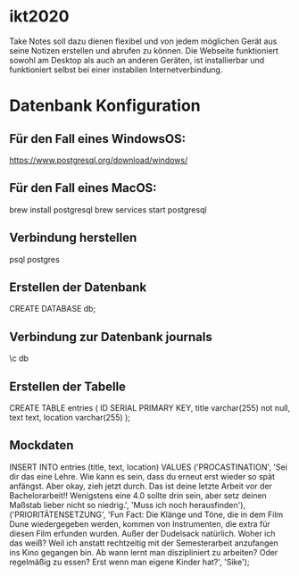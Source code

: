 # ikt2020

Take Notes soll dazu dienen flexibel und von jedem möglichen Gerät aus seine Notizen erstellen und abrufen zu können. Die Webseite funktioniert sowohl am Desktop als auch an anderen Geräten, ist installierbar und funktioniert selbst bei einer instabilen Internetverbindung.

# Datenbank Konfiguration

## Für den Fall eines WindowsOS:

https://www.postgresql.org/download/windows/

## Für den Fall eines MacOS:

brew install postgresql
brew services start postgresql

## Verbindung herstellen

psql postgres

## Erstellen der Datenbank

CREATE DATABASE db;

## Verbindung zur Datenbank journals

\c db

## Erstellen der Tabelle

CREATE TABLE entries (
ID SERIAL PRIMARY KEY,
title varchar(255) not null,
text text,
location varchar(255)
);

## Mockdaten

INSERT INTO entries (title, text, location)
VALUES ('PROCASTINATION', 'Sei dir das eine Lehre. Wie kann es sein, dass du erneut erst wieder so spät anfängst. Aber okay, zieh jetzt durch. Das ist deine letzte Arbeit vor der Bachelorarbeit!! Wenigstens eine 4.0 sollte drin sein, aber setz deinen Maßstab lieber nicht so niedrig.', 'Muss ich noch herausfinden'), ('PRIORITÄTENSETZUNG', 'Fun Fact: Die Klänge und Töne, die in dem Film Dune wiedergegeben werden, kommen von Instrumenten, die extra für diesen Film erfunden wurden. Außer der Dudelsack natürlich. Woher ich das weiß? Weil ich anstatt rechtzeitig mit der Semesterarbeit anzufangen ins Kino gegangen bin. Ab wann lernt man diszipliniert zu arbeiten? Oder regelmäßig zu essen? Erst wenn man eigene Kinder hat?', 'Sike');
